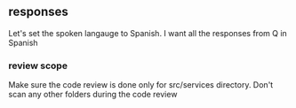 ## responses
Let's set the spoken langauge to Spanish. I want all the responses from Q in Spanish

### review scope
Make sure the code review is done only for src/services directory. Don't scan any other folders during the code review


